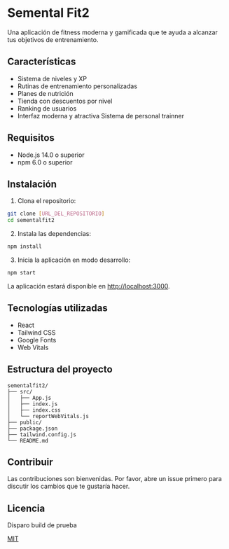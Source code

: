 # Semental Fit2

Una aplicación de fitness moderna y gamificada que te ayuda a alcanzar tus objetivos de entrenamiento.

## Características

- Sistema de niveles y XP
- Rutinas de entrenamiento personalizadas
- Planes de nutrición
- Tienda con descuentos por nivel
- Ranking de usuarios
- Interfaz moderna y atractiva
  Sistema de personal trainner

## Requisitos

- Node.js 14.0 o superior
- npm 6.0 o superior

## Instalación

1. Clona el repositorio:
```bash
git clone [URL_DEL_REPOSITORIO]
cd sementalfit2
```

2. Instala las dependencias:
```bash
npm install
```

3. Inicia la aplicación en modo desarrollo:
```bash
npm start
```

La aplicación estará disponible en [http://localhost:3000](http://localhost:3000).

## Tecnologías utilizadas

- React
- Tailwind CSS
- Google Fonts
- Web Vitals

## Estructura del proyecto

```
sementalfit2/
├── src/
│   ├── App.js
│   ├── index.js
│   ├── index.css
│   └── reportWebVitals.js
├── public/
├── package.json
├── tailwind.config.js
└── README.md
```

## Contribuir

Las contribuciones son bienvenidas. Por favor, abre un issue primero para discutir los cambios que te gustaría hacer.

## Licencia
Disparo build de prueba


[MIT](https://choosealicense.com/licenses/mit/) 
